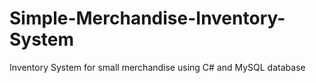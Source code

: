 # Simple-Merchandise-Inventory-System
Inventory System for small merchandise using C# and MySQL database
